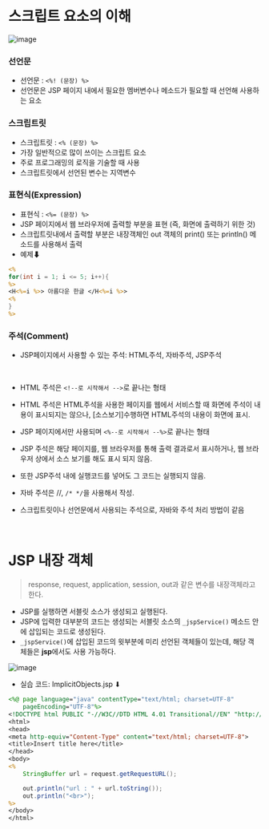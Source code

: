 스크립트 요소의 이해
===
![image](https://cphinf.pstatic.net/mooc/20180130_100/1517276242978yRxDX_PNG/2_3_3___.PNG)

### 선언문

- 선언문 : `<%! (문장) %>`
- 선언문은 JSP 페이지 내에서 필요한 멤버변수나 메소드가 필요할 때 선언해 사용하는 요소

### 스크립트릿

- 스크립트릿 : `<% (문장) %>`
- 가장 일반적으로 많이 쓰이는 스크립트 요소
- 주로 프로그래밍의 로직을 기술할 때 사용
- 스크립트릿에서 선언된 변수는 지역변수

### 표현식(Expression)

- 표현식 : `<%= (문장) %>`
- JSP 페이지에서 웹 브라우저에 출력할 부분을 표현 (즉, 화면에 출력하기 위한 것)
- 스크립트릿내에서 출력할 부분은 내장객체인 out 객체의 print() 또는 println() 메소드를 사용해서 출력
- 예제⬇
```jsp
<%
for(int i = 1; i <= 5; i++){
%>
<H<%=i %>> 아름다운 한글 </H<%=i %>>
<%
}
%>
```

### 주석(Comment)

- JSP페이지에서 사용할 수 있는 주석: HTML주석, 자바주석, JSP주석

<br>

- HTML 주석은 `<!--로 시작해서 -->`로 끝나는 형태
- HTML 주석은 HTML주석을 사용한 페이지를 웹에서 서비스할 때 화면에 주석이 내용이 표시되지는 않으나, [소스보기]수행하면 HTML주석의 내용이 화면에 표시.

- JSP 페이지에서만 사용되며 `<%--로 시작해서 --%>`로 끝나는 형태
- JSP 주석은 해당 페이지를, 웹 브라우저를 통해 출력 결과로서 표시하거나, 웹 브라우저 상에서 소스 보기를 해도 표시 되지 않음.
- 또한 JSP주석 내에 실행코드를 넣어도 그 코드는 실행되지 않음.

- 자바 주석은 //, `/* */`을 사용해서 작성.
- 스크립트릿이나 선언문에서 사용되는 주석으로, 자바와 주석 처리 방법이 같음

<br>

JSP 내장 객체
===
> response, request, application, session, out과 같은 변수를 내장객체라고 한다.
- JSP를 실행하면 서블릿 소스가 생성되고 실행된다.
- JSP에 입력한 대부분의 코드는 생성되는 서블릿 소스의 `_jspService()` 메소드 안에 삽입되는 코드로 생성된다.
- `_jspService()`에 삽입된 코드의 윗부분에 미리 선언된 객체들이 있는데, 해당 객체들은 **jsp**에서도 사용 가능하다.

![image](https://cphinf.pstatic.net/mooc/20180130_74/1517275973733EL11k_PNG/2_3_4_jsp_.PNG)
- 실습 코드: ImplicitObjects.jsp ⬇
```jsp
<%@ page language="java" contentType="text/html; charset=UTF-8"
    pageEncoding="UTF-8"%>
<!DOCTYPE html PUBLIC "-//W3C//DTD HTML 4.01 Transitional//EN" "http://www.w3.org/TR/html4/loose.dtd">
<html>
<head>
<meta http-equiv="Content-Type" content="text/html; charset=UTF-8">
<title>Insert title here</title>
</head>
<body>
<%
    StringBuffer url = request.getRequestURL();

    out.println("url : " + url.toString());
    out.println("<br>");
%>
</body>
</html>
```
